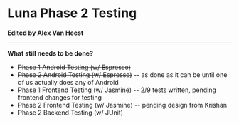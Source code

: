# Luna Phase 2 Testing

**Edited by Alex Van Heest**

****

**What still needs to be done?**

* ~~Phase 1 Android Testing (w/ Espresso)~~
* ~~Phase 2 Android Testing (w/ Espresso)~~ -- as done as it can be until one of us actually does any of Android
* Phase 1 Frontend Testing (w/ Jasmine) -- 2/9 tests written, pending frontend changes for testing
* Phase 2 Frontend Testing (w/ Jasmine) -- pending design from Krishan
* ~~Phase 2 Backend Testing (w/ JUnit)~~